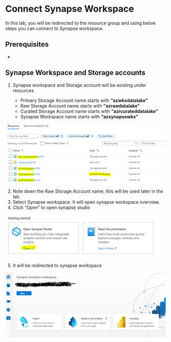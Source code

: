 # Connect Synapse Workspace

In this lab, you will be redirected to the resource group and using below steps you can connect to Synapse workspace.

## Prerequisites

- 

## Synapse Workspace and Storage accounts

1. Synapse workspace and Storage account will be existing under resources

    -	Primary Storage Account name starts with **“azwksdatalake”**
    -	Raw Storage Account name starts with **“azrawdatalake”** 
    -	Curated Storage Account name starts with **“azrcurateddatalake”** 
    -	Synapse Workspace name starts with **“azsynapsewks”** 
    
    
![storage](./assets/1_chk_storage_accounts.jpg "Select storage accounts")

2. Note down the Raw Storage Account name, this will be used later in the lab.
3. Select Synapse workspace. It will open synapse workspace overview.
4. Click “Open” to open synapse studio

![ws](./assets/2_open_ws.JPG "open WS")

5. It will be redirected to synapse workspace 

![viewws](./assets/3_ws.JPG "view WS")
